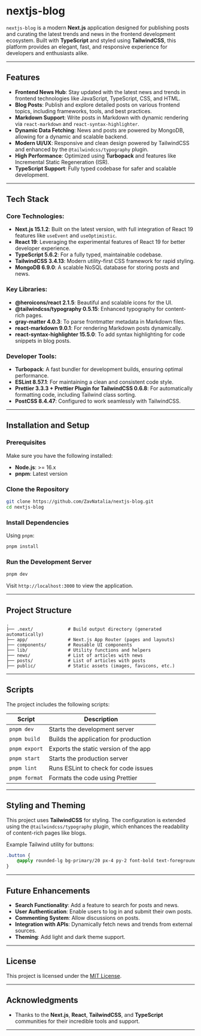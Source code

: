 # nextjs-blog

`nextjs-blog` is a modern **Next.js** application designed for publishing posts and curating the latest trends and news in the frontend development ecosystem. Built with **TypeScript** and styled using **TailwindCSS**, this platform provides an elegant, fast, and responsive experience for developers and enthusiasts alike.

---

## Features

-   **Frontend News Hub**: Stay updated with the latest news and trends in frontend technologies like JavaScript, TypeScript, CSS, and HTML.
-   **Blog Posts**: Publish and explore detailed posts on various frontend topics, including frameworks, tools, and best practices.
-   **Markdown Support**: Write posts in Markdown with dynamic rendering via `react-markdown` and `react-syntax-highlighter`.
-   **Dynamic Data Fetching**: News and posts are powered by MongoDB, allowing for a dynamic and scalable backend.
-   **Modern UI/UX**: Responsive and clean design powered by TailwindCSS and enhanced by the `@tailwindcss/typography` plugin.
-   **High Performance**: Optimized using **Turbopack** and features like Incremental Static Regeneration (ISR).
-   **TypeScript Support**: Fully typed codebase for safer and scalable development.

---

## Tech Stack

### Core Technologies:

-   **Next.js 15.1.2**: Built on the latest version, with full integration of React 19 features like `useEvent` and `useOptimistic`.
-   **React 19**: Leveraging the experimental features of React 19 for better developer experience.
-   **TypeScript 5.6.2**: For a fully typed, maintainable codebase.
-   **TailwindCSS 3.4.13**: Modern utility-first CSS framework for rapid styling.
-   **MongoDB 6.9.0**: A scalable NoSQL database for storing posts and news.

### Key Libraries:

-   **@heroicons/react 2.1.5**: Beautiful and scalable icons for the UI.
-   **@tailwindcss/typography 0.5.15**: Enhanced typography for content-rich pages.
-   **gray-matter 4.0.3**: To parse frontmatter metadata in Markdown files.
-   **react-markdown 9.0.1**: For rendering Markdown posts dynamically.
-   **react-syntax-highlighter 15.5.0**: To add syntax highlighting for code snippets in blog posts.

### Developer Tools:

-   **Turbopack**: A fast bundler for development builds, ensuring optimal performance.
-   **ESLint 8.57.1**: For maintaining a clean and consistent code style.
-   **Prettier 3.3.3 + Prettier Plugin for TailwindCSS 0.6.8**: For automatically formatting code, including Tailwind class sorting.
-   **PostCSS 8.4.47**: Configured to work seamlessly with TailwindCSS.

---

## Installation and Setup

### Prerequisites

Make sure you have the following installed:

-   **Node.js**: >= 16.x
-   **pnpm**: Latest version

### Clone the Repository

```bash
git clone https://github.com/ZavNatalia/nextjs-blog.git
cd nextjs-blog
```

### Install Dependencies

Using `pnpm`:

```bash
pnpm install
```

### Run the Development Server

```bash
pnpm dev
```

Visit `http://localhost:3000` to view the application.

---

## Project Structure

```plaintext
.
├── .next/             # Build output directory (generated automatically)
├── app/               # Next.js App Router (pages and layouts)
├── components/        # Reusable UI components
├── lib/               # Utility functions and helpers
├── news/              # List of articles with news
├── posts/             # List of articles with posts
├── public/            # Static assets (images, favicons, etc.)
```

---

## Scripts

The project includes the following scripts:

| Script        | Description                           |
| ------------- | ------------------------------------- |
| `pnpm dev`    | Starts the development server         |
| `pnpm build`  | Builds the application for production |
| `pnpm export` | Exports the static version of the app |
| `pnpm start`  | Starts the production server          |
| `pnpm lint`   | Runs ESLint to check for code issues  |
| `pnpm format` | Formats the code using Prettier       |

---

## Styling and Theming

This project uses **TailwindCSS** for styling. The configuration is extended using the `@tailwindcss/typography` plugin, which enhances the readability of content-rich pages like blogs.

Example Tailwind utility for buttons:

```css
.button {
    @apply rounded-lg bg-primary/20 px-4 py-2 font-bold text-foreground transition-colors duration-300 hover:bg-primary/10 focus:border-accent focus:outline-none focus:ring-2 focus:ring-accent;
}
```

---

## Future Enhancements

-   **Search Functionality**: Add a feature to search for posts and news.
-   **User Authentication**: Enable users to log in and submit their own posts.
-   **Commenting System**: Allow discussions on posts.
-   **Integration with APIs**: Dynamically fetch news and trends from external sources.
-   **Theming**: Add light and dark theme support.

---

## License

This project is licensed under the [MIT License](LICENSE).

---

## Acknowledgments

-   Thanks to the **Next.js**, **React**, **TailwindCSS**, and **TypeScript** communities for their incredible tools and support.

---
